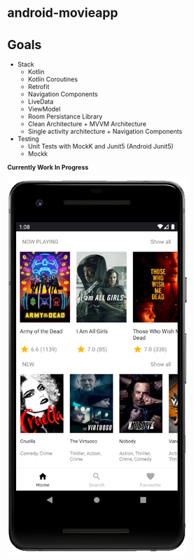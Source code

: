 # android-movieapp

# Goals
* Stack
    * Kotlin
    * Kotlin Coroutines
    * Retrofit
    * Navigation Components
    * LiveData
    * ViewModel
    * Room Persistance Library
    * Clean Architecture + MVVM Architecture
    * Single activity architecture + Navigation Components
* Testing
    * Unit Tests with MockK and Junit5 (Android Junit5)
    * Mockk


**Currently Work In Progress**


<img src="https://github.com/adrianhartanto004/android-movieapp/blob/main/screenshot/movieapp-example.PNG">

